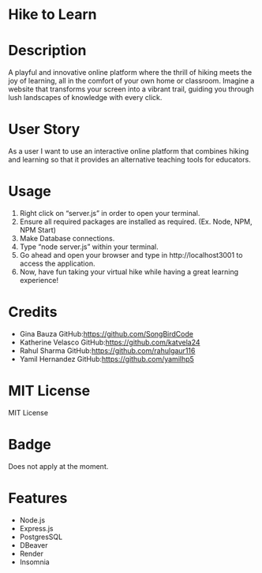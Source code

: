 # Hike to Learn 

# Description 
A playful and innovative online platform where the thrill of hiking meets the joy of learning, all in the comfort of your own home or classroom. Imagine a website that transforms your screen into a vibrant trail, guiding you through lush landscapes of knowledge with every click. 

# User Story 
 As a user I want to use an interactive online platform that combines hiking and learning so that it provides an alternative teaching tools for educators. 


# Usage 

1.	Right click on “server.js” in order to open your terminal.
2.	Ensure all required packages are installed as required.  (Ex. Node, NPM, NPM Start)
3.	Make Database connections. 
4.	Type “node server.js” within your terminal. 
5.	Go ahead and open your browser and type in http://localhost3001 to access the application.
6.	Now, have fun taking your virtual hike while having a great learning experience!






 
 
 
 # Credits 
- Gina Bauza  GitHub:https://github.com/SongBirdCode
- Katherine Velasco  GitHub:https://github.com/katvela24
- Rahul Sharma GitHub:https://github.com/rahulgaur116
- Yamil Hernandez GitHub:https://github.com/yamilhp5



 # MIT License 
  MIT License 

 # Badge 
 Does not apply at the moment. 
 

 # Features
- Node.js 
- Express.js
- PostgresSQL
- DBeaver
-  Render
- Insomnia
